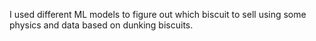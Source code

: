 I used different ML models to figure out which biscuit to sell using some physics and data based on dunking biscuits. <br>
